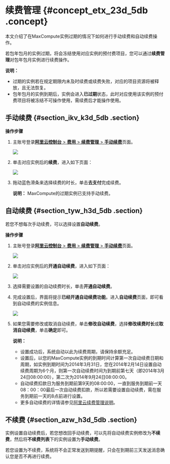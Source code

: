 # 续费管理 {#concept_etx_23d_5db .concept}

本文介绍了在MaxCompute实例过期的情况下如何进行手动续费和自动续费操作。

若包年包月的实例过期，将会冻结使用对应实例的预付费项目，您可以通过**续费管理**对包年包月实例进行续费操作。

**说明：** 

-   过期的实例若在规定期限内未及时续费或续费失败，对应的项目资源将被释放，且无法恢复。
-   包年包月的实例到期后，实例会进入**已过期**状态，此时对应使用该实例的预付费项目将被冻结不可操作使用，需续费后才能操作使用。

## 手动续费 {#section_ikv_k3d_5db .section}

**操作步骤**

1.  主账号登录[**阿里云控制台** \> **费用** \> **续费管理** \> **手动续费**](https://renew.console.aliyun.com/center?spm=5176.2020520128.103.16.Vzs6fJ#/renew/odpsplus?_k=qu3upz)页面。

    ![](http://static-aliyun-doc.oss-cn-hangzhou.aliyuncs.com/assets/img/11941/15446728591167_zh-CN.png)

2.  单击对应实例后的**续费**，进入如下页面：

    ![](http://static-aliyun-doc.oss-cn-hangzhou.aliyuncs.com/assets/img/11941/15446728591168_zh-CN.png)

3.  拖动蓝色滑条来选择续费的时长，单击**去支付**完成续费。

    **说明：** MaxCompute的过期实例已支持手动续费。


## 自动续费 {#section_tyw_h3d_5db .section}

若您不想每次手动续费，可以选择设置**自动续费**。

**操作步骤**

1.  主账号登录[**阿里云控制台** \> **费用** \> **续费管理** \> **手动续费**](https://renew.console.aliyun.com/center?spm=5176.2020520128.103.16.Vzs6fJ#/renew/odpsplus?_k=qu3upz)页面。

    ![](http://static-aliyun-doc.oss-cn-hangzhou.aliyuncs.com/assets/img/11941/15446728591169_zh-CN.png)

2.  单击对应实例后的**开通自动续费**，进入如下页面：

    ![](http://static-aliyun-doc.oss-cn-hangzhou.aliyuncs.com/assets/img/11941/15446728591170_zh-CN.png)

3.  选择需要设置的自动续费时长，单击**开通自动续费**。
4.  完成设置后，界面将提示**已经开通自动续费功能**。进入**自动续费**页面，即可看到自动续费的实例信息。

    ![](http://static-aliyun-doc.oss-cn-hangzhou.aliyuncs.com/assets/img/11941/15446728591171_zh-CN.png)

5.  如果您需要修改或取消自动续费，单击**修改自动续费**，选择**修改续费时长**或**取消自动续费**，单击**确定**即可。

    **说明：** 

    -   设置成功后，系统自动以此为续费周期，请保持余额充足。
    -   设置后，以您的MaxCompute实例的到期时间计算第一次自动续费日期和周期，如实例到期时间为2014年3月31日，您在2014年2月14日设置自动续费周期为6个月，则第一次自动续费时间为到期前第七天（即2014年3月24日08:00:00），第二次为2014年9月24日08:00:00。
    -   自动续费扣款日为服务到期前第9天的08:00:00，一直到服务到期前一天08：00：00最后一次自动续费扣款，所以若需要设置自动续费，需在服务到期前一天的8点前进行设置。
    -   更多自动续费的详情请参见[阿里云续费管理说明](https://help.aliyun.com/knowledge_list/37126.html?spm=5176.7837116.6.544.ywl9LK)。

## 不续费 {#section_azw_h3d_5db .section}

实例设置自动续费后，若您想改回手动续费，可以先将自动续费实例修改为**不续费**，然后将**不续费列表**下的实例设置为**手动续费**。

若您设置为不续费，系统将不会正常发送到期提醒，只会在到期前三天发送消息确认您是否不再进行续费。

